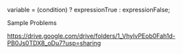 variable = (condition) ? expressionTrue :  expressionFalse;

Sample Problems

https://drive.google.com/drive/folders/1_VhylvPEob0Fah1d-PB0Js0TDX8_oDu7?usp=sharing